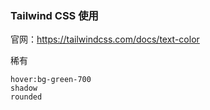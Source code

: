 ### Tailwind CSS 使用

官网：https://tailwindcss.com/docs/text-color

稀有

```
hover:bg-green-700
shadow
rounded
```



















































